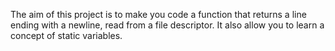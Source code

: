 The aim of this project is to make you code a function that returns a line
ending with a newline, read from a file descriptor. It also allow you to learn a concept of static variables.